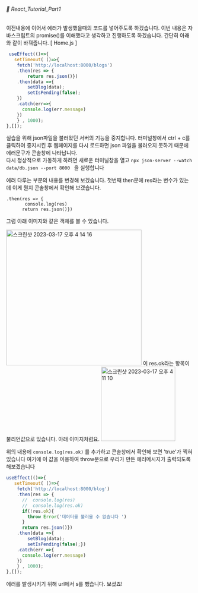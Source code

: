 ###### 🌵 React_Tutorial_Part1


이전내용에 이어서 에러가 발생했을때의 코드를 넣어주도록 하겠습니다.
이번 내용은 자바스크립트의 promise()를 이해했다고 생각하고 진행하도록 하겠습니다.
간단히 아래와 같이 바꿔줍니다.
[ Home.js ]
``` javascript
 useEffect(()=>{
   setTimeout( ()=>{
    fetch('http://localhost:8000/blogs')
    .then(res => {
        return res.json()})
    .then(data =>{ 
        setBlog(data);
        setIsPending(false);
    })
    .catch(err=>{
      console.log(err.message)
    })
    } , 1000);
},[]);

```    
실습을 위해 json파일을 불러왔던 서버의 기능을 중지합니다. 터미널창에서 ctrl + c를 클릭하여 중지시킨 후 웹페이지를 다시 로드하면 json 파일을 불러오지 못하기 때문에 에러문구가 콘솔창에 나타납니다.   
다시 정상적으로 가동하게 하려면 새로운 터미널창을 열고 ```npx json-server --watch data/db.json --port 8000 ```  을 실행합니다 


에러 다루는 부분의 내용를 변경해 보겠습니다. 첫번째 then문에 res라는 변수가 있는데 이게 뭔지 콘솔창에서 확인해 보겠습니다. 

```
.then(res => {
       console.log(res)
      return res.json()})
```    
그럼 아래 이미지와 같은 객체를 볼 수 있습니다.  

<img width="365" alt="스크린샷 2023-03-17 오후 4 14 16" src="https://user-images.githubusercontent.com/48478079/225837630-de58339e-9cbf-488d-9efe-a2bf3a8c421d.png">   
이 res.ok라는 항목이 불리언값으로 있습니다. 아래 이미지처럼요.   
<img width="200" alt="스크린샷 2023-03-17 오후 4 11 10" src="https://user-images.githubusercontent.com/48478079/225837728-71eed634-a490-445d-87f7-64e62eaf5b17.png">   

위의 내용에 ``` console.log(res.ok) ``` 를 추가하고 콘솔창에서 확인해 보면 'true'가 찍혀있습니다 여기에 이 값을 이용하여 throw문으로 우리가 만든 에러메시지가 출력되도록 해보겠습니다   
``` javascript
useEffect(()=>{
   setTimeout( ()=>{
    fetch('http://localhost:8000/blog')
    .then(res => {
      //  console.log(res)
      //  console.log(res.ok)
      if(!res.ok){
        throw Error('데이터를 불러올 수 없습니다 ')
      }
      return res.json()})
    .then(data =>{ 
        setBlog(data);
        setIsPending(false);})
    .catch(err =>{
      console.log(err.message)
    })
    } , 1000);
},[]);

```    
에러를 발생시키기 위해 url에서 s를 뺐습니다. 보셨죠!   



